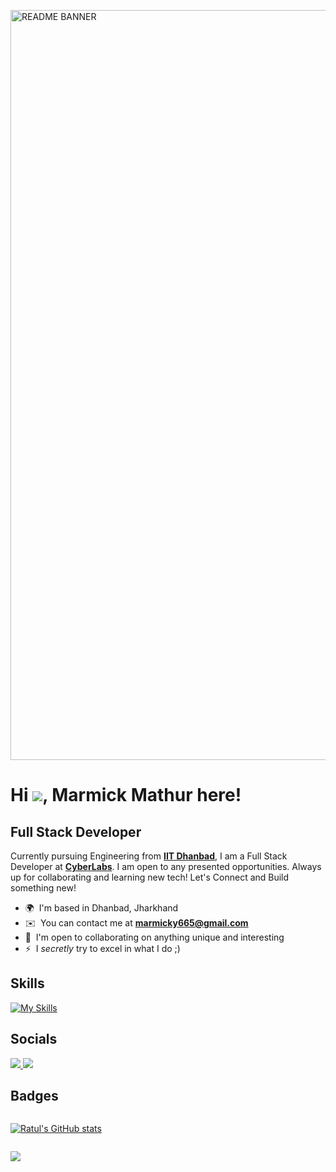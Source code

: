 <p align=”center”>
  <img width="1200" alt="README BANNER" src="https://github.com/Ratul-Saha-003/Ratul-Saha-003/assets/118868981/e1c56bdd-9200-46bd-966b-a01332078864">

</p>

Hi ![](https://user-images.githubusercontent.com/18350557/176309783-0785949b-9127-417c-8b55-ab5a4333674e.gif), Marmick Mathur here!
==================================================================================================================================

Full Stack Developer
--------------------


Currently pursuing Engineering from [**IIT Dhanbad**](https://www.iitism.ac.in/), I am a Full Stack Developer at [**CyberLabs**](https://cyberlabs.club/). I am open to any presented opportunities. Always up for collaborating and learning new tech! Let's Connect and Build something new!

* 🌍  I'm based in Dhanbad, Jharkhand
* ✉️  You can contact me at [**marmicky665@gmail.com**](mailto:marmicky665@gmail.com)
* 🤝  I'm open to collaborating on anything unique and interesting
* ⚡  I *secretly* try to excel in what I do ;)


Skills
--------------------

[![My Skills](https://skillicons.dev/icons?i=js,ts,python,react,redux,vite,nextjs,tailwind,materialui,nodejs,express,flask,mongodb,mysql,firebase,git,figma&theme=dark&perline=12)](https://skillicons.dev)

Socials
--------------------

<p align="left">
  <a href="https://github.com/Ratul-Saha-003/">
    <img src="https://skillicons.dev/icons?i=github" />
  </a>
  <a href="https://www.linkedin.com/in/ratul-saha-047066254/">
    <img src="https://skillicons.dev/icons?i=linkedin" />
  </a>
</p>

Badges
--------------------
<div markdown="1" style="display: flex;" align="left">
  
  [![Ratul's GitHub stats](https://github-readme-stats.vercel.app/api?username=Ratul-Saha-003&show_icons=true&theme=github_dark&hide=stars)](https://github.com/anuraghazra/github-readme-stats#gh-dark-mode-only)

</div>

![](https://komarev.com/ghpvc/?username=Ratul-Saha-003&label=Page+Visitors&style=for-the-badge)
